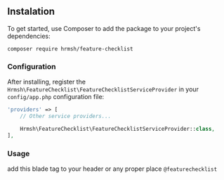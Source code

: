 ## Instalation

To get started, use Composer to add the package to your project's dependencies:

    composer require hrmsh/feature-checklist

### Configuration
After installing, register the `Hrmsh\FeatureChecklist\FeatureChecklistServiceProvider` in your `config/app.php` configuration file:

```php
'providers' => [
    // Other service providers...

    Hrmsh\FeatureChecklist\FeatureChecklistServiceProvider::class,
],
```

### Usage
add this blade tag to your header or any proper place
`@featurechecklist`

